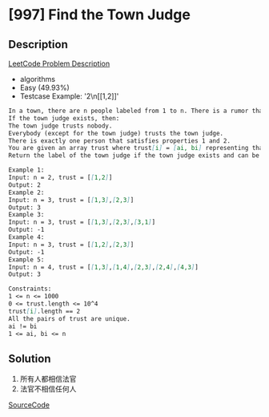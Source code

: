 # [997] Find the Town Judge

## Description

[LeetCode Problem Description](https://leetcode.com/problems/find-the-town-judge/description/)

* algorithms
* Easy (49.93%)
* Testcase Example:  '2\n[[1,2]]'

```md
In a town, there are n people labeled from 1 to n. There is a rumor that one of these people is secretly the town judge.
If the town judge exists, then:
The town judge trusts nobody.
Everybody (except for the town judge) trusts the town judge.
There is exactly one person that satisfies properties 1 and 2.
You are given an array trust where trust[i] = [ai, bi] representing that the person labeled ai trusts the person labeled bi.
Return the label of the town judge if the town judge exists and can be identified, or return -1 otherwise.

Example 1:
Input: n = 2, trust = [[1,2]]
Output: 2
Example 2:
Input: n = 3, trust = [[1,3],[2,3]]
Output: 3
Example 3:
Input: n = 3, trust = [[1,3],[2,3],[3,1]]
Output: -1
Example 4:
Input: n = 3, trust = [[1,2],[2,3]]
Output: -1
Example 5:
Input: n = 4, trust = [[1,3],[1,4],[2,3],[2,4],[4,3]]
Output: 3

Constraints:
1 <= n <= 1000
0 <= trust.length <= 10^4
trust[i].length == 2
All the pairs of trust are unique.
ai != bi
1 <= ai, bi <= n
```

## Solution

1. 所有人都相信法官
2. 法官不相信任何人

[SourceCode](./solution.js)
